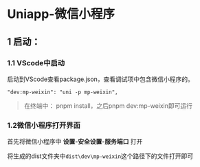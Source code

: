 # Uniapp-微信小程序



## 1 启动： 

### 1.1 VScode中启动

启动到VScode查看package.json，查看调试项中包含微信小程序的。

```
"dev:mp-weixin": "uni -p mp-weixin",
```

> 在终端中： pnpm install，之后pnpm dev:mp-weixin即可运行

### 1.2微信小程序打开界面

首先将微信小程序中 **设置-安全设置-服务端口** 打开

将生成的dist文件夹中`dist\dev\mp-weixin`这个路径下的文件打开即可

